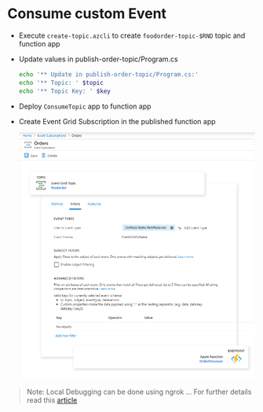 # Consume custom Event

- Execute `create-topic.azcli` to create `foodorder-topic-$RND` topic and function app
- Update values in publish-order-topic/Program.cs

    ```bash
    echo '** Update in publish-order-topic/Program.cs:'
    echo '** Topic: ' $topic
    echo '** Topic Key: ' $key
    ```
- Deploy `ConsumeTopic` app to function app
- Create Event Grid Subscription in the published function app

    ![sub](../_images/event-grid-sub.png)

> Note: Local Debugging can be done using ngrok ... For further details read this [article](https://docs.microsoft.com/en-us/azure/azure-functions/functions-debug-event-grid-trigger-local)
